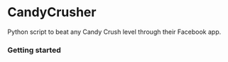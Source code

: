 # CandyCrusher
Python script to beat any Candy Crush level through their Facebook app.

### Getting started


